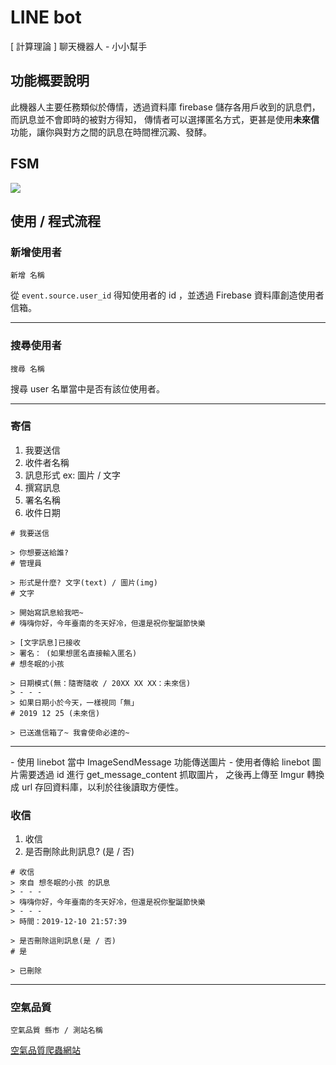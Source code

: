 # LINE bot
[ 計算理論 ] 聊天機器人 - 小小幫手

## 功能概要說明
此機器人主要任務類似於傳情，透過資料庫 firebase 儲存各用戶收到的訊息們，而訊息並不會即時的被對方得知，
傳情者可以選擇匿名方式，更甚是使用**未來信**功能，讓你與對方之間的訊息在時間裡沉澱、發酵。

## FSM
![](https://i.imgur.com/yF5nfFJ.jpg)

## 使用 / 程式流程
### 新增使用者
```
新增 名稱
```
從 `event.source.user_id` 得知使用者的 id ，並透過 Firebase 資料庫創造使用者信箱。
<hr/>

### 搜尋使用者
```
搜尋 名稱
```
搜尋 user 名單當中是否有該位使用者。
<hr/>


### 寄信
1. 我要送信
2. 收件者名稱
3. 訊息形式 ex: 圖片 / 文字
4. 撰寫訊息
5. 署名名稱
6. 收件日期
```
# 我要送信

> 你想要送給誰?
# 管理員

> 形式是什麼? 文字(text) / 圖片(img)
# 文字

> 開始寫訊息給我吧~
# 嗨嗨你好，今年臺南的冬天好冷，但還是祝你聖誕節快樂

> [文字訊息]已接收
> 署名： (如果想匿名直接輸入匿名)
# 想冬眠的小孩

> 日期模式(無：隨寄隨收 / 20XX XX XX：未來信)
> - - -
> 如果日期小於今天，一樣視同「無」
# 2019 12 25 (未來信)

> 已送進信箱了~ 我會使命必達的~
```
<hr/>
- 使用 linebot 當中 ImageSendMessage 功能傳送圖片
- 使用者傳給 linebot 圖片需要透過 id 進行 get_message_content 抓取圖片， 之後再上傳至 Imgur 轉換成 url 存回資料庫，以利於往後讀取方便性。

### 收信
1. 收信
2. 是否刪除此則訊息? (是 / 否)

```
# 收信
> 來自 想冬眠的小孩 的訊息
> - - -
> 嗨嗨你好，今年臺南的冬天好冷，但還是祝你聖誕節快樂
> - - - 
> 時間：2019-12-10 21:57:39

> 是否刪除這則訊息(是 / 否)
# 是

> 已刪除
```
<hr/>


### 空氣品質
```
空氣品質 縣市 / 測站名稱
```
[空氣品質爬蟲網站](http://opendata2.epa.gov.tw/AQI.json)
